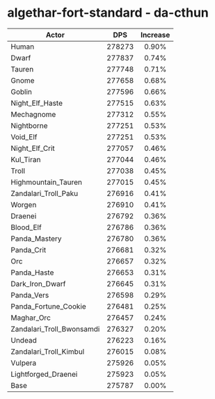 # algethar-fort-standard - da-cthun
| Actor | DPS | Increase |
|---|:---:|:---:|
|Human|278273|0.90%|
|Dwarf|277837|0.74%|
|Tauren|277748|0.71%|
|Gnome|277658|0.68%|
|Goblin|277596|0.66%|
|Night_Elf_Haste|277515|0.63%|
|Mechagnome|277312|0.55%|
|Nightborne|277251|0.53%|
|Void_Elf|277251|0.53%|
|Night_Elf_Crit|277057|0.46%|
|Kul_Tiran|277044|0.46%|
|Troll|277038|0.45%|
|Highmountain_Tauren|277015|0.45%|
|Zandalari_Troll_Paku|276916|0.41%|
|Worgen|276910|0.41%|
|Draenei|276792|0.36%|
|Blood_Elf|276786|0.36%|
|Panda_Mastery|276780|0.36%|
|Panda_Crit|276681|0.32%|
|Orc|276657|0.32%|
|Panda_Haste|276653|0.31%|
|Dark_Iron_Dwarf|276645|0.31%|
|Panda_Vers|276598|0.29%|
|Panda_Fortune_Cookie|276481|0.25%|
|Maghar_Orc|276457|0.24%|
|Zandalari_Troll_Bwonsamdi|276327|0.20%|
|Undead|276223|0.16%|
|Zandalari_Troll_Kimbul|276015|0.08%|
|Vulpera|275926|0.05%|
|Lightforged_Draenei|275923|0.05%|
|Base|275787|0.00%|
